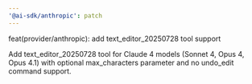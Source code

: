 ```yaml
---
'@ai-sdk/anthropic': patch
---
```


feat(provider/anthropic): add text_editor_20250728 tool support

Add text_editor_20250728 tool for Claude 4 models (Sonnet 4, Opus 4, Opus 4.1) with optional max_characters parameter and no undo_edit command support.
